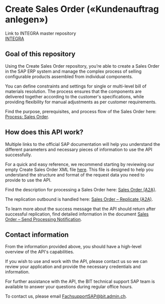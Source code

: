 # Create Sales Order («Kundenauftrag anlegen»)

Link to INTEGRA master repository  
[INTEGRA](https://github.com/Integra-SUPERB/INTEGRA)


## Goal of this repository
Using the Create Sales Order repository, you’re able to create a Sales Order in the SAP ERP system and manage the complex process of selling configurable products assembled from individual components.

You can define constraints and settings for single or multi-level bill of materials resolution. The process ensures that the components are delivered together according to the customer's specifications, while providing flexibility for manual adjustments as per customer requirements.

Find the purpose, prerequisites, and process flow of the Sales Order here: [Process: Sales Order](https://help.sap.com/docs/SAP_S4HANA_ON-PREMISE/7b24a64d9d0941bda1afa753263d9e39/351db853dcfcb44ce10000000a174cb4.html).

## How does this API work?
Multiple links to the official SAP documentation will help you understand the different parameters and necessary pieces of information to use the API successfully.

For a quick and easy reference, we recommend starting by reviewing our empty Create Sales Order XML file [here](https://help.sap.com/docs/SAP_S4HANA_CLOUD/03c04db2a7434731b7fe21dca77440da/48ac12420a0a4d9daaefdc3de6a969f2.html?locale=en-US#create-sales-order). This file is designed to help you understand the structure and format of the request data you need to provide to use the API.

Find the description for processing a Sales Order here: [Sales Order (A2A)](https://api.sap.com/api/OP_SALESORDERBULKREQUEST_IN/overview).

The replication outbound is handled here: [Sales Order – Replicate (A2A)](https://api.sap.com/api/OP_CO_SDSLS_ESR_SALES_ORDER_REPL/overview).

To learn more about the success message that the API should return after successful replication, find detailed information in the document [Sales Order – Send Processing Notification](https://api.sap.com/api/OP_CO_SDSLS_ESR_SALES_ORDER_NOTIF/overview).

## Contact information
From the information provided above, you should have a high-level overview of the API's capabilities.

If you wish to use and work with the API, please contact us so we can review your application and provide the necessary credentials and information.

For further assistance with the API, the BIT technical support SAP team is available to answer your questions during regular office hours.

To contact us, please email [FachsupportSAP@bit.admin.ch](mailto:FachsupportSAP@bit.admin.ch).
